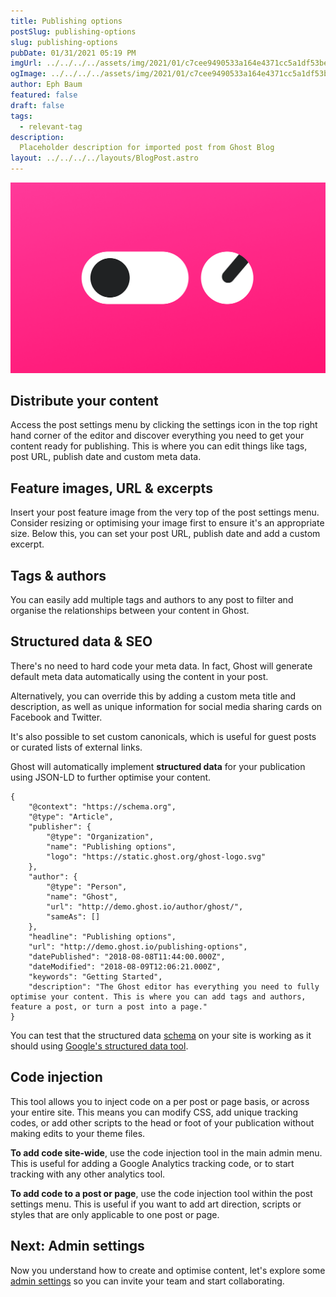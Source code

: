 ```yaml
---
title: Publishing options
postSlug: publishing-options
slug: publishing-options
pubDate: 01/31/2021 05:19 PM
imgUrl: ../../../../assets/img/2021/01/c7cee9490533a164e4371cc5a1df53befbb13ed3.png
ogImage: ../../../../assets/img/2021/01/c7cee9490533a164e4371cc5a1df53befbb13ed3.png
author: Eph Baum
featured: false
draft: false
tags:
  - relevant-tag
description:
  Placeholder description for imported post from Ghost Blog
layout: ../../../../layouts/BlogPost.astro
---
```


![Featured Image](../../../../assets/img/2021/01/c7cee9490533a164e4371cc5a1df53befbb13ed3.png)

Distribute your content
-----------------------

Access the post settings menu by clicking the settings icon in the top right hand corner of the editor and discover everything you need to get your content ready for publishing. This is where you can edit things like tags, post URL, publish date and custom meta data.

Feature images, URL & excerpts
------------------------------

Insert your post feature image from the very top of the post settings menu. Consider resizing or optimising your image first to ensure it's an appropriate size. Below this, you can set your post URL, publish date and add a custom excerpt.

Tags & authors
--------------

You can easily add multiple tags and authors to any post to filter and organise the relationships between your content in Ghost.

Structured data & SEO
---------------------

There's no need to hard code your meta data. In fact, Ghost will generate default meta data automatically using the content in your post.

Alternatively, you can override this by adding a custom meta title and description, as well as unique information for social media sharing cards on Facebook and Twitter.

It's also possible to set custom canonicals, which is useful for guest posts or curated lists of external links.

Ghost will automatically implement **structured data** for your publication using JSON-LD to further optimise your content.

    {
        "@context": "https://schema.org",
        "@type": "Article",
        "publisher": {
            "@type": "Organization",
            "name": "Publishing options",
            "logo": "https://static.ghost.org/ghost-logo.svg"
        },
        "author": {
            "@type": "Person",
            "name": "Ghost",
            "url": "http://demo.ghost.io/author/ghost/",
            "sameAs": []
        },
        "headline": "Publishing options",
        "url": "http://demo.ghost.io/publishing-options",
        "datePublished": "2018-08-08T11:44:00.000Z",
        "dateModified": "2018-08-09T12:06:21.000Z",
        "keywords": "Getting Started",
        "description": "The Ghost editor has everything you need to fully optimise your content. This is where you can add tags and authors, feature a post, or turn a post into a page."
    }
        

You can test that the structured data [schema](https://schema.org/) on your site is working as it should using [Google's structured data tool](https://search.google.com/structured-data/testing-tool).

Code injection
--------------

This tool allows you to inject code on a per post or page basis, or across your entire site. This means you can modify CSS, add unique tracking codes, or add other scripts to the head or foot of your publication without making edits to your theme files.

**To add code site-wide**, use the code injection tool in the main admin menu. This is useful for adding a Google Analytics tracking code, or to start tracking with any other analytics tool.

**To add code to a post or page**, use the code injection tool within the post settings menu. This is useful if you want to add art direction, scripts or styles that are only applicable to one post or page.

Next: Admin settings
--------------------

Now you understand how to create and optimise content, let's explore some [admin settings](__GHOST_URL__/admin-settings/) so you can invite your team and start collaborating.
